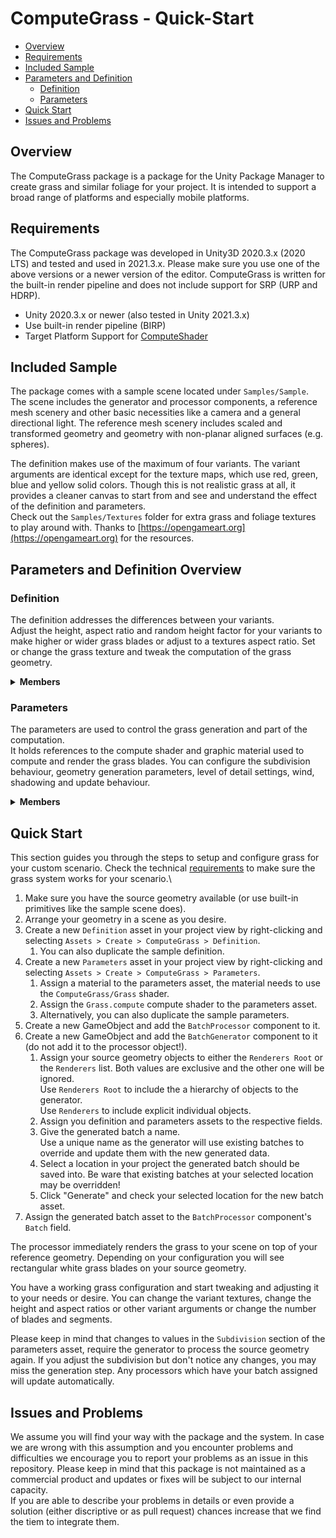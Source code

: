 ﻿# ComputeGrass - Quick-Start

<!--TOC-->
  - [Overview](#overview)
  - [Requirements](#requirements)
  - [Included Sample](#included-sample)
  - [Parameters and Definition](#parameters-and-definition)
    - [Definition](#definition)
    - [Parameters](#parameters)
  - [Quick Start](#quick-start)
  - [Issues and Problems](#issues-and-problems)
<!--/TOC-->

## Overview

The ComputeGrass package is a package for the Unity Package Manager to create grass and similar foliage for your project. It is intended to support a broad range of platforms and especially mobile platforms.


## Requirements
The ComputeGrass package was developed in Unity3D 2020.3.x (2020 LTS) and tested and used in 2021.3.x. 
Please make sure you use one of the above versions or a newer version of the editor.
ComputeGrass is written for the built-in render pipeline and does not include support for SRP (URP and HDRP).

* Unity 2020.3.x or newer (also tested in Unity 2021.3.x)
* Use built-in render pipeline (BIRP)
* Target Platform Support for [ComputeShader](https://docs.unity3d.com/2020.3/Documentation/Manual/class-ComputeShader.html) 


## Included Sample
The package comes with a sample scene located under `Samples/Sample`. 
The scene includes the generator and processor components, a reference mesh scenery and other basic necessities like a camera and a general directional light.
The reference mesh scenery includes scaled and transformed geometry and geometry with non-planar aligned surfaces (e.g. spheres).

The definition makes use of the maximum of four variants. The variant arguments are identical except for the texture maps, which use red, green, blue and yellow solid colors.
Though this is not realistic grass at all, it provides a cleaner canvas to start from and see and understand the effect of the definition and parameters.
\
Check out the `Samples/Textures` folder for extra grass and foliage textures to play around with. Thanks to [https://opengameart.org](https://opengameart.org) for the resources.


## Parameters and Definition Overview

###  Definition
The definition addresses the differences between your variants. \
Adjust the height, aspect ratio and random height factor for your variants to make higher or wider grass blades or adjust to a textures aspect ratio.
Set or change the grass texture and tweak the computation of the grass geometry.

<details><summary><b>Members</b></summary>

* Density Map
    >The density map is a texture, which is used to influence the distribution density of each type of blade. 
    In our compute shader the density map is sampled for each position in the source data and each color channel is applied as a density between 0-100%.
    This allows the reduction of of specific grass blade density in some areas and do some basic landscaping.
    \
	The density map is optional and can be set to null. In this case the density is set to 100% for all positions.
* Height
    >The height in world units of a grass blade. The height is the base value for the effective width of a blade and the random variance.
* Aspect Ratio
    >The aspect ratio between height and final width of a grass blade. Smaller values result in tall and thin blades, larger values in short and thick blades.
* Random Height
    >The random factor each individual blade may be scaled by (as a value from 0 - 100% scaling). A zero value will not apply random scale at all, all others influence the scale by random chance.
* Radius
    >The radius describes the circular area single grass blades will be randomly placed in. \
	The value range is limited as the radius may result in blades placed outside original mesh surface bounds.
* Forward
    >The distance the tip of any blade is displaced from the up-vector axis of each blade.
	The value only applies in combination with the `Curvature` value. A zero curvature will prevent any displacement
* Curvature
    >The amount of 'bend' applied to the grass blade along the segments vertices. 
    The value is used in an exponential function and allows an inward bend (0 < value < 1) or an outward bend (1 < value).
    You will not see any 'bend' when your grass blades only use one segment, though the blade tip will be displaced by the `forward` value.
* Root Width
    >The width of a grass blade's root in relation to it's effective width.
	This only applies to tapered grass blades and has no effect on rectangular grass blades.
* Texture
    >The per-variant texture which is applied with standard mapping to the full grass blade.
    \
    The variant texture is optional and can be set to null. In this case the texture defaults to full white.
	Transparency of the texture is taken into account for the alpha cutoff, transparency blending is not supported.
	
</details>

### Parameters

The parameters are used to control the grass generation and part of the computation. \
It holds references to the compute shader and graphic material used to compute and render the grass blades.
You can configure the subdivision behaviour, geometry generation parameters, level of detail settings, wind, shadowing and update behaviour.

<details><summary><b>Members</b></summary>

* Material
    >The graphic material used to render the computed grass geometry. \
	The material must use the `ComputeGrass/Grass` graphics shader or a shader which includes the same or similar vertex stage.
* Compute Shader
    >The compute shader should always be the `Grass` compute shader 

* Seed
    >The seed set at the beginning of the generation process, use -1 to use random seed every generation, use fixed value to reproduce previous generation results.
* Subdivision Level
    >The number of levels the subdivision routine should go through.
	This is zero by default and every subdivision level will increase the amount of generated data (and in consequence the computed grass geometry).
	You may want to increase the level to get more dense source data.
* Subdivision Method
    >The method used in subdivision. Available methods are\
	>**Center of Mass**\
	This subdivision splits each triangle into three new triangles using the center of mass and corner points of the original triangle.
	It results in a triplication of data for each subdivision level.\
	>**Center of Hypothenuse to Opposing Corner**\
	This subdivision splits each triangle into two new triangles using the center of the hypothenuse and the opposite corner of the original triangle.
	It results in a duplication of data for each subdivision level.
    
* Subdivision Options
    >The options are additional behaviours applied during subdivision.\
	It allows you to define random offsets applied during subdivision, either on every level or only on the very last one.
	This option is used to add randomness and noise into the generated data and break patterns which may occure on well-structured input geometry.
* Triangle Area Cutoff
    >The area cutoff defines the area size of a triangle at which the triangle is no longer processed by subdivision and dropped from the data.\
	You get a log info when triangles are skipped from the `BatchGenerator` component.

* Blade Shape
    >Sets the shape of the grass blades to either rectangular or tapered.\
	The tapered blade shape always has a pointy tip and can have an adjusted root width. Use the tapered shape for more stylized blades.
* Blades per Vertex
    >The number of individual blades computed per position generated by the `BatchGenerator`.\
    Individual blades are randomly rotated and placed close around the source position and can be increased for a more dense visual impression
    This value applies to the computation and does not require regeneration.
    This value directly affects the amount of data computed and polygons rendered (See 'Segments Per Blade' below).
* Segments Per Blade
    >The number of segments an individual blade is constructed from where each segment consists of two triangles.
    A value of 1 or greater will allow the application of the `Curvature` value.
    Increase the number of segments allows more fidelity using other parameters at the cost of more data computed and polygons rendered.
    The amount of triangles per blade equals the amount of segments * 2. 
    To get the total number of triangles per source data position multiplies with the 'Blades Per Vertex' value to get a rough estimate.\
    Check the `BatchAsset` output from your generator for more complete memory estimate for your setup.

* Enable Level Of Detail
    >Enables the computation of level of detail geometry modifications.
    Support for Level of Detail requires the `Update` value set for `Update On` as it requires constant re-computation.
* Ignore in Editor (Deprecated)
    >Ignore Level of Detail during edit-time.
    This option will most likely be removed in the future as it is more of a burden to maintain and the LoD feature can be easily checked in play mode.
* Min Fade Distance
    >The minimum distance from the viewing camera to begin LoD fading on individual grass blades.
* Max Fade Distance
    >The maximum distance from the viewing camera the LoD fading effect should be at 100%.
    
* Wind Speed (Deprecated)
    >The speed of fake wind applied to each vertex in the grass blade geometry.\
    Wind is a fake/simulated effect and does not use any of the Unity wind features.\
    Support for Wind requires the `Update` value set for `Update On` as it requires constant re-computation.
* Wind Strength
    >A scaling factor applied to the computed wind direction offset
	
* Cast Shadow
    >Set the shadow casting mode for the rendering of the computed grass geometry.\
    Turn off shadow casting to reduce render load. This will still allow the grass to receive shadows but exempt it from shadow pass rendering.
* Update On
    >Set the re-computation trigger event on which the system dispatches the computation process to the GPU.\
	>**Enable**\
	Dispatches the computation only when the `Grass` component is enabled, e.g.: when OnEnable() is called. 
    This causes the computation to be done only once on enable, while the generated geometry is reused every frame for rendering.
    This trigger results in static geometry. You need to trigger re-computation yourself from code.\
	>**Update**\
	Dispatches the computation on every frame, e.g.: when Update() is called.
    This causes the computation to be done on every frame and causes the load on your target device GPU.\
    This trigger results in dynamic geometry which allows LoD and Wind or other changes you apply to take effect immediately.
	
</details>

## Quick Start

This section guides you through the steps to setup and configure grass for your custom scenario. Check the technical [requirements](#requirements) to make sure the grass system works for your scenario.\

1. Make sure you have the source geometry available (or use built-in primitives like the sample scene does).
2. Arrange your geometry in a scene as you desire.
3. Create a new `Definition` asset in your project view by right-clicking and selecting `Assets > Create > ComputeGrass > Definition`.
    1. You can also duplicate the sample definition.
4. Create a new `Parameters` asset in your project view by right-clicking and selecting `Assets > Create > ComputeGrass > Parameters`.
    1. Assign a material to the parameters asset, the material needs to use the `ComputeGrass/Grass` shader.
    2. Assign the `Grass.compute` compute shader to the parameters asset.
    3. Alternatively, you can also duplicate the sample parameters.
5. Create a new GameObject and add the `BatchProcessor` component to it.
6. Create a new GameObject and add the `BatchGenerator` component to it (do not add it to the processor object!).
    1. Assign your source geometry objects to either the `Renderers Root` or the `Renderers` list. Both values are exclusive and the other one will be ignored.\
    Use `Renderers Root` to include the a hierarchy of objects to the generator.\
    Use `Renderers` to include explicit individual objects. 
    2. Assign you definition and parameters assets to the respective fields.
    3. Give the generated batch a name.\
    Use a unique name as the generator will use existing batches to override and update them with the new generated data.
    4. Select a location in your project the generated batch should be saved into.
    Be ware that existing batches at your selected location may be overridden!
    5. Click "Generate" and check your selected location for the new batch asset.
7. Assign the generated batch asset to the `BatchProcessor` component's `Batch` field.

The processor immediately renders the grass to your scene on top of your reference geometry.
Depending on your configuration you will see rectangular white grass blades on your source geometry.

You have a working grass configuration and start tweaking and adjusting it to your needs or desire. 
You can change the variant textures, change the height and aspect ratios or other variant arguments or change the number of blades and segments.

Please keep in mind that changes to values in the `Subdivision` section of the parameters asset, require the generator to process the source geometry again.
If you adjust the subdivision but don't notice any changes, you may miss the generation step. Any processors which have your batch assigned will update automatically.

## Issues and Problems
We assume you will find your way with the package and the system. In case we are wrong with this assumption and you encounter problems and difficulties we encourage you to report your problems as an issue in this repository.
Please keep in mind that this package is not maintained as a commercial product and updates or fixes will be subject to our internal capacity.\
If you are able to describe your problems in details or even provide a solution (either discriptive or as pull request) chances increase that we find the tiem to integrate them.